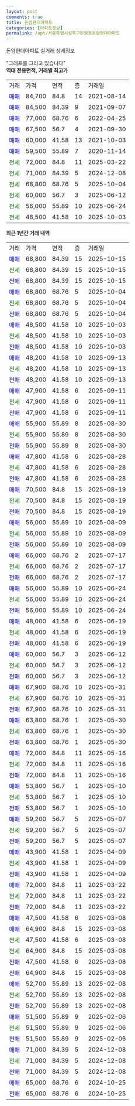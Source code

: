 ```yaml
---
layout: post
comments: true
title: 돈암현대아파트
categories: [아파트정보]
permalink: /apt/서울특별시성북구돈암동돈암현대아파트
---
```


돈암현대아파트 실거래 상세정보

<script type="text/javascript">
  google.charts.load('current', {'packages':['line', 'corechart']});
  google.charts.setOnLoadCallback(drawChart);

  function drawChart() {
    var data = new google.visualization.DataTable();
    data.addColumn('date', '거래일');
    data.addColumn('number', "매매");
    data.addColumn('number', "전세");
    data.addColumn('number', "전매");

    data.addRows([[new Date(Date.parse("2025-10-15")), 68800, null, null], [new Date(Date.parse("2025-10-15")), null, 68800, null], [new Date(Date.parse("2025-10-15")), null, null, 68800], [new Date(Date.parse("2025-10-04")), 68800, null, null], [new Date(Date.parse("2025-10-04")), null, 68800, null], [new Date(Date.parse("2025-10-04")), null, null, 68800], [new Date(Date.parse("2025-10-03")), 48500, null, null], [new Date(Date.parse("2025-10-03")), null, 48500, null], [new Date(Date.parse("2025-10-03")), null, null, 48500], [new Date(Date.parse("2025-09-13")), 48200, null, null], [new Date(Date.parse("2025-09-13")), null, 48200, null], [new Date(Date.parse("2025-09-13")), null, null, 48200], [new Date(Date.parse("2025-09-11")), 47900, null, null], [new Date(Date.parse("2025-09-11")), null, 47900, null], [new Date(Date.parse("2025-09-11")), null, null, 47900], [new Date(Date.parse("2025-08-30")), 55900, null, null], [new Date(Date.parse("2025-08-30")), null, 55900, null], [new Date(Date.parse("2025-08-30")), null, null, 55900], [new Date(Date.parse("2025-08-28")), 47800, null, null], [new Date(Date.parse("2025-08-28")), null, 47800, null], [new Date(Date.parse("2025-08-28")), null, null, 47800], [new Date(Date.parse("2025-08-19")), 70500, null, null], [new Date(Date.parse("2025-08-19")), null, 70500, null], [new Date(Date.parse("2025-08-19")), null, null, 70500], [new Date(Date.parse("2025-08-09")), 56000, null, null], [new Date(Date.parse("2025-08-09")), null, 56000, null], [new Date(Date.parse("2025-08-09")), null, null, 56000], [new Date(Date.parse("2025-07-17")), 66000, null, null], [new Date(Date.parse("2025-07-17")), null, 66000, null], [new Date(Date.parse("2025-07-17")), null, null, 66000], [new Date(Date.parse("2025-06-24")), 56000, null, null], [new Date(Date.parse("2025-06-24")), null, 56000, null], [new Date(Date.parse("2025-06-24")), null, null, 56000], [new Date(Date.parse("2025-06-19")), 48000, null, null], [new Date(Date.parse("2025-06-19")), null, 48000, null], [new Date(Date.parse("2025-06-19")), null, null, 48000], [new Date(Date.parse("2025-06-12")), 60000, null, null], [new Date(Date.parse("2025-06-12")), null, 60000, null], [new Date(Date.parse("2025-06-12")), null, null, 60000], [new Date(Date.parse("2025-05-31")), 67900, null, null], [new Date(Date.parse("2025-05-31")), null, 67900, null], [new Date(Date.parse("2025-05-31")), null, null, 67900], [new Date(Date.parse("2025-05-30")), 63800, null, null], [new Date(Date.parse("2025-05-30")), null, 63800, null], [new Date(Date.parse("2025-05-30")), null, null, 63800], [new Date(Date.parse("2025-05-16")), 72000, null, null], [new Date(Date.parse("2025-05-16")), null, 72000, null], [new Date(Date.parse("2025-05-16")), null, null, 72000], [new Date(Date.parse("2025-05-10")), 53800, null, null], [new Date(Date.parse("2025-05-10")), null, 53800, null], [new Date(Date.parse("2025-05-10")), null, null, 53800], [new Date(Date.parse("2025-05-07")), 59200, null, null], [new Date(Date.parse("2025-05-07")), null, 59200, null], [new Date(Date.parse("2025-05-07")), null, null, 59200], [new Date(Date.parse("2025-04-09")), 43900, null, null], [new Date(Date.parse("2025-04-09")), null, 43900, null], [new Date(Date.parse("2025-04-09")), null, null, 43900], [new Date(Date.parse("2025-03-22")), 72000, null, null], [new Date(Date.parse("2025-03-22")), null, 72000, null], [new Date(Date.parse("2025-03-22")), null, null, 72000], [new Date(Date.parse("2025-03-08")), 47500, null, null], [new Date(Date.parse("2025-03-08")), 64900, null, null], [new Date(Date.parse("2025-03-08")), null, 47500, null], [new Date(Date.parse("2025-03-08")), null, 64900, null], [new Date(Date.parse("2025-03-08")), null, null, 47500], [new Date(Date.parse("2025-03-08")), null, null, 64900], [new Date(Date.parse("2025-02-08")), 52700, null, null], [new Date(Date.parse("2025-02-08")), null, 52700, null], [new Date(Date.parse("2025-02-08")), null, null, 52700], [new Date(Date.parse("2025-02-06")), 51500, null, null], [new Date(Date.parse("2025-02-06")), null, 51500, null], [new Date(Date.parse("2025-02-06")), null, null, 51500], [new Date(Date.parse("2024-12-08")), 71000, null, null], [new Date(Date.parse("2024-12-08")), null, 71000, null], [new Date(Date.parse("2024-12-08")), null, null, 71000], [new Date(Date.parse("2024-10-25")), 65000, null, null], [new Date(Date.parse("2024-10-25")), null, null, 65000]]);

    var options = {
      hAxis: {
        format: 'yyyy/MM/dd'
      },    
      lineWidth: 0,
      pointsVisible: true,    
      title: '최근 1년간 유형별 실거래가 분포',
      legend: { position: 'bottom' }
    };

    var formatter = new google.visualization.NumberFormat({pattern:'###,###'} );
    formatter.format(data, 1);
    formatter.format(data, 2);
    
    setTimeout(function() {
        var chart = new google.visualization.LineChart(document.getElementById('columnchart_material'));
        chart.draw(data, (options));
        document.getElementById('loading').style.display = 'none';
    }, 200);
  }
</script>


<div id="loading" style="z-index:20; display: block; margin-left: 0px">"그래프를 그리고 있습니다"</div>
<div id="columnchart_material" style="width: 95%; margin-left: 0px; display: block"></div>
<!-- contents start -->
<b>역대 전용면적, 거래별 최고가</b>
<table class="sortable">
    <tr>
      <td>거래</td>
      <td>가격</td>
      <td>면적</td>
      <td>층</td>
      <td>거래일</td>
    </tr>
        <tr>
          <td><a style="color: blue">매매</a></td>
          <td>84,700</td>
          <td>84.8</td>
          <td>14</td>
          <td>2021-08-14</td>
        </tr>            <tr>
          <td><a style="color: blue">매매</a></td>
          <td>84,500</td>
          <td>84.39</td>
          <td>9</td>
          <td>2021-09-07</td>
        </tr>            <tr>
          <td><a style="color: blue">매매</a></td>
          <td>77,000</td>
          <td>68.76</td>
          <td>6</td>
          <td>2022-04-25</td>
        </tr>            <tr>
          <td><a style="color: blue">매매</a></td>
          <td>67,500</td>
          <td>56.7</td>
          <td>4</td>
          <td>2021-09-30</td>
        </tr>            <tr>
          <td><a style="color: blue">매매</a></td>
          <td>60,000</td>
          <td>41.58</td>
          <td>13</td>
          <td>2021-10-03</td>
        </tr>            <tr>
          <td><a style="color: blue">매매</a></td>
          <td>59,500</td>
          <td>55.89</td>
          <td>7</td>
          <td>2020-11-14</td>
        </tr>        
        <tr>
              <td><a style="color: darkgreen">전세</a></td>
              <td>72,000</td>
              <td>84.8</td>
              <td>11</td>
              <td>2025-03-22</td>
            </tr>            <tr>
              <td><a style="color: darkgreen">전세</a></td>
              <td>71,000</td>
              <td>84.39</td>
              <td>5</td>
              <td>2024-12-08</td>
            </tr>            <tr>
              <td><a style="color: darkgreen">전세</a></td>
              <td>68,800</td>
              <td>68.76</td>
              <td>5</td>
              <td>2025-10-04</td>
            </tr>            <tr>
              <td><a style="color: darkgreen">전세</a></td>
              <td>60,000</td>
              <td>56.7</td>
              <td>3</td>
              <td>2025-06-12</td>
            </tr>            <tr>
              <td><a style="color: darkgreen">전세</a></td>
              <td>56,000</td>
              <td>55.89</td>
              <td>10</td>
              <td>2025-06-24</td>
            </tr>            <tr>
              <td><a style="color: darkgreen">전세</a></td>
              <td>48,500</td>
              <td>41.58</td>
              <td>10</td>
              <td>2025-10-03</td>
            </tr>        
    
</table>

<b>최근 1년간 거래 내역</b>

<table class="sortable">
    <tr>
      <td>거래</td>
      <td>가격</td>
      <td>면적</td>
      <td>층</td>
      <td>거래일</td>
    </tr>
    <tr>
      <td><a style="color: blue">매매</a></td>
      <td>68,800</td>
      <td>84.39</td>
      <td>15</td>
      <td>2025-10-15</td>
    </tr>          <tr>
      <td><a style="color: darkgreen">전세</a></td>
      <td>68,800</td>
      <td>84.39</td>
      <td>15</td>
      <td>2025-10-15</td>
    </tr>          <tr>
      <td><a style="color: darkblue">전매</a></td>
      <td>68,800</td>
      <td>84.39</td>
      <td>15</td>
      <td>2025-10-15</td>
    </tr>          <tr>
      <td><a style="color: blue">매매</a></td>
      <td>68,800</td>
      <td>68.76</td>
      <td>5</td>
      <td>2025-10-04</td>
    </tr>          <tr>
      <td><a style="color: darkgreen">전세</a></td>
      <td>68,800</td>
      <td>68.76</td>
      <td>5</td>
      <td>2025-10-04</td>
    </tr>          <tr>
      <td><a style="color: darkblue">전매</a></td>
      <td>68,800</td>
      <td>68.76</td>
      <td>5</td>
      <td>2025-10-04</td>
    </tr>          <tr>
      <td><a style="color: blue">매매</a></td>
      <td>48,500</td>
      <td>41.58</td>
      <td>10</td>
      <td>2025-10-03</td>
    </tr>          <tr>
      <td><a style="color: darkgreen">전세</a></td>
      <td>48,500</td>
      <td>41.58</td>
      <td>10</td>
      <td>2025-10-03</td>
    </tr>          <tr>
      <td><a style="color: darkblue">전매</a></td>
      <td>48,500</td>
      <td>41.58</td>
      <td>10</td>
      <td>2025-10-03</td>
    </tr>          <tr>
      <td><a style="color: blue">매매</a></td>
      <td>48,200</td>
      <td>41.58</td>
      <td>10</td>
      <td>2025-09-13</td>
    </tr>          <tr>
      <td><a style="color: darkgreen">전세</a></td>
      <td>48,200</td>
      <td>41.58</td>
      <td>10</td>
      <td>2025-09-13</td>
    </tr>          <tr>
      <td><a style="color: darkblue">전매</a></td>
      <td>48,200</td>
      <td>41.58</td>
      <td>10</td>
      <td>2025-09-13</td>
    </tr>          <tr>
      <td><a style="color: blue">매매</a></td>
      <td>47,900</td>
      <td>41.58</td>
      <td>6</td>
      <td>2025-09-11</td>
    </tr>          <tr>
      <td><a style="color: darkgreen">전세</a></td>
      <td>47,900</td>
      <td>41.58</td>
      <td>6</td>
      <td>2025-09-11</td>
    </tr>          <tr>
      <td><a style="color: darkblue">전매</a></td>
      <td>47,900</td>
      <td>41.58</td>
      <td>6</td>
      <td>2025-09-11</td>
    </tr>          <tr>
      <td><a style="color: blue">매매</a></td>
      <td>55,900</td>
      <td>55.89</td>
      <td>8</td>
      <td>2025-08-30</td>
    </tr>          <tr>
      <td><a style="color: darkgreen">전세</a></td>
      <td>55,900</td>
      <td>55.89</td>
      <td>8</td>
      <td>2025-08-30</td>
    </tr>          <tr>
      <td><a style="color: darkblue">전매</a></td>
      <td>55,900</td>
      <td>55.89</td>
      <td>8</td>
      <td>2025-08-30</td>
    </tr>          <tr>
      <td><a style="color: blue">매매</a></td>
      <td>47,800</td>
      <td>41.58</td>
      <td>6</td>
      <td>2025-08-28</td>
    </tr>          <tr>
      <td><a style="color: darkgreen">전세</a></td>
      <td>47,800</td>
      <td>41.58</td>
      <td>6</td>
      <td>2025-08-28</td>
    </tr>          <tr>
      <td><a style="color: darkblue">전매</a></td>
      <td>47,800</td>
      <td>41.58</td>
      <td>6</td>
      <td>2025-08-28</td>
    </tr>          <tr>
      <td><a style="color: blue">매매</a></td>
      <td>70,500</td>
      <td>84.8</td>
      <td>15</td>
      <td>2025-08-19</td>
    </tr>          <tr>
      <td><a style="color: darkgreen">전세</a></td>
      <td>70,500</td>
      <td>84.8</td>
      <td>15</td>
      <td>2025-08-19</td>
    </tr>          <tr>
      <td><a style="color: darkblue">전매</a></td>
      <td>70,500</td>
      <td>84.8</td>
      <td>15</td>
      <td>2025-08-19</td>
    </tr>          <tr>
      <td><a style="color: blue">매매</a></td>
      <td>56,000</td>
      <td>55.89</td>
      <td>10</td>
      <td>2025-08-09</td>
    </tr>          <tr>
      <td><a style="color: darkgreen">전세</a></td>
      <td>56,000</td>
      <td>55.89</td>
      <td>10</td>
      <td>2025-08-09</td>
    </tr>          <tr>
      <td><a style="color: darkblue">전매</a></td>
      <td>56,000</td>
      <td>55.89</td>
      <td>10</td>
      <td>2025-08-09</td>
    </tr>          <tr>
      <td><a style="color: blue">매매</a></td>
      <td>66,000</td>
      <td>68.76</td>
      <td>2</td>
      <td>2025-07-17</td>
    </tr>          <tr>
      <td><a style="color: darkgreen">전세</a></td>
      <td>66,000</td>
      <td>68.76</td>
      <td>2</td>
      <td>2025-07-17</td>
    </tr>          <tr>
      <td><a style="color: darkblue">전매</a></td>
      <td>66,000</td>
      <td>68.76</td>
      <td>2</td>
      <td>2025-07-17</td>
    </tr>          <tr>
      <td><a style="color: blue">매매</a></td>
      <td>56,000</td>
      <td>55.89</td>
      <td>10</td>
      <td>2025-06-24</td>
    </tr>          <tr>
      <td><a style="color: darkgreen">전세</a></td>
      <td>56,000</td>
      <td>55.89</td>
      <td>10</td>
      <td>2025-06-24</td>
    </tr>          <tr>
      <td><a style="color: darkblue">전매</a></td>
      <td>56,000</td>
      <td>55.89</td>
      <td>10</td>
      <td>2025-06-24</td>
    </tr>          <tr>
      <td><a style="color: blue">매매</a></td>
      <td>48,000</td>
      <td>41.58</td>
      <td>6</td>
      <td>2025-06-19</td>
    </tr>          <tr>
      <td><a style="color: darkgreen">전세</a></td>
      <td>48,000</td>
      <td>41.58</td>
      <td>6</td>
      <td>2025-06-19</td>
    </tr>          <tr>
      <td><a style="color: darkblue">전매</a></td>
      <td>48,000</td>
      <td>41.58</td>
      <td>6</td>
      <td>2025-06-19</td>
    </tr>          <tr>
      <td><a style="color: blue">매매</a></td>
      <td>60,000</td>
      <td>56.7</td>
      <td>3</td>
      <td>2025-06-12</td>
    </tr>          <tr>
      <td><a style="color: darkgreen">전세</a></td>
      <td>60,000</td>
      <td>56.7</td>
      <td>3</td>
      <td>2025-06-12</td>
    </tr>          <tr>
      <td><a style="color: darkblue">전매</a></td>
      <td>60,000</td>
      <td>56.7</td>
      <td>3</td>
      <td>2025-06-12</td>
    </tr>          <tr>
      <td><a style="color: blue">매매</a></td>
      <td>67,900</td>
      <td>68.76</td>
      <td>10</td>
      <td>2025-05-31</td>
    </tr>          <tr>
      <td><a style="color: darkgreen">전세</a></td>
      <td>67,900</td>
      <td>68.76</td>
      <td>10</td>
      <td>2025-05-31</td>
    </tr>          <tr>
      <td><a style="color: darkblue">전매</a></td>
      <td>67,900</td>
      <td>68.76</td>
      <td>10</td>
      <td>2025-05-31</td>
    </tr>          <tr>
      <td><a style="color: blue">매매</a></td>
      <td>63,800</td>
      <td>68.76</td>
      <td>1</td>
      <td>2025-05-30</td>
    </tr>          <tr>
      <td><a style="color: darkgreen">전세</a></td>
      <td>63,800</td>
      <td>68.76</td>
      <td>1</td>
      <td>2025-05-30</td>
    </tr>          <tr>
      <td><a style="color: darkblue">전매</a></td>
      <td>63,800</td>
      <td>68.76</td>
      <td>1</td>
      <td>2025-05-30</td>
    </tr>          <tr>
      <td><a style="color: blue">매매</a></td>
      <td>72,000</td>
      <td>84.8</td>
      <td>11</td>
      <td>2025-05-16</td>
    </tr>          <tr>
      <td><a style="color: darkgreen">전세</a></td>
      <td>72,000</td>
      <td>84.8</td>
      <td>11</td>
      <td>2025-05-16</td>
    </tr>          <tr>
      <td><a style="color: darkblue">전매</a></td>
      <td>72,000</td>
      <td>84.8</td>
      <td>11</td>
      <td>2025-05-16</td>
    </tr>          <tr>
      <td><a style="color: blue">매매</a></td>
      <td>53,800</td>
      <td>56.7</td>
      <td>1</td>
      <td>2025-05-10</td>
    </tr>          <tr>
      <td><a style="color: darkgreen">전세</a></td>
      <td>53,800</td>
      <td>56.7</td>
      <td>1</td>
      <td>2025-05-10</td>
    </tr>          <tr>
      <td><a style="color: darkblue">전매</a></td>
      <td>53,800</td>
      <td>56.7</td>
      <td>1</td>
      <td>2025-05-10</td>
    </tr>          <tr>
      <td><a style="color: blue">매매</a></td>
      <td>59,200</td>
      <td>56.7</td>
      <td>5</td>
      <td>2025-05-07</td>
    </tr>          <tr>
      <td><a style="color: darkgreen">전세</a></td>
      <td>59,200</td>
      <td>56.7</td>
      <td>5</td>
      <td>2025-05-07</td>
    </tr>          <tr>
      <td><a style="color: darkblue">전매</a></td>
      <td>59,200</td>
      <td>56.7</td>
      <td>5</td>
      <td>2025-05-07</td>
    </tr>          <tr>
      <td><a style="color: blue">매매</a></td>
      <td>43,900</td>
      <td>41.58</td>
      <td>1</td>
      <td>2025-04-09</td>
    </tr>          <tr>
      <td><a style="color: darkgreen">전세</a></td>
      <td>43,900</td>
      <td>41.58</td>
      <td>1</td>
      <td>2025-04-09</td>
    </tr>          <tr>
      <td><a style="color: darkblue">전매</a></td>
      <td>43,900</td>
      <td>41.58</td>
      <td>1</td>
      <td>2025-04-09</td>
    </tr>          <tr>
      <td><a style="color: blue">매매</a></td>
      <td>72,000</td>
      <td>84.8</td>
      <td>11</td>
      <td>2025-03-22</td>
    </tr>          <tr>
      <td><a style="color: darkgreen">전세</a></td>
      <td>72,000</td>
      <td>84.8</td>
      <td>11</td>
      <td>2025-03-22</td>
    </tr>          <tr>
      <td><a style="color: darkblue">전매</a></td>
      <td>72,000</td>
      <td>84.8</td>
      <td>11</td>
      <td>2025-03-22</td>
    </tr>          <tr>
      <td><a style="color: blue">매매</a></td>
      <td>47,500</td>
      <td>41.58</td>
      <td>6</td>
      <td>2025-03-08</td>
    </tr>          <tr>
      <td><a style="color: blue">매매</a></td>
      <td>64,900</td>
      <td>84.8</td>
      <td>15</td>
      <td>2025-03-08</td>
    </tr>          <tr>
      <td><a style="color: darkgreen">전세</a></td>
      <td>47,500</td>
      <td>41.58</td>
      <td>6</td>
      <td>2025-03-08</td>
    </tr>          <tr>
      <td><a style="color: darkgreen">전세</a></td>
      <td>64,900</td>
      <td>84.8</td>
      <td>15</td>
      <td>2025-03-08</td>
    </tr>          <tr>
      <td><a style="color: darkblue">전매</a></td>
      <td>47,500</td>
      <td>41.58</td>
      <td>6</td>
      <td>2025-03-08</td>
    </tr>          <tr>
      <td><a style="color: darkblue">전매</a></td>
      <td>64,900</td>
      <td>84.8</td>
      <td>15</td>
      <td>2025-03-08</td>
    </tr>          <tr>
      <td><a style="color: blue">매매</a></td>
      <td>52,700</td>
      <td>55.89</td>
      <td>13</td>
      <td>2025-02-08</td>
    </tr>          <tr>
      <td><a style="color: darkgreen">전세</a></td>
      <td>52,700</td>
      <td>55.89</td>
      <td>13</td>
      <td>2025-02-08</td>
    </tr>          <tr>
      <td><a style="color: darkblue">전매</a></td>
      <td>52,700</td>
      <td>55.89</td>
      <td>13</td>
      <td>2025-02-08</td>
    </tr>          <tr>
      <td><a style="color: blue">매매</a></td>
      <td>51,500</td>
      <td>55.89</td>
      <td>9</td>
      <td>2025-02-06</td>
    </tr>          <tr>
      <td><a style="color: darkgreen">전세</a></td>
      <td>51,500</td>
      <td>55.89</td>
      <td>9</td>
      <td>2025-02-06</td>
    </tr>          <tr>
      <td><a style="color: darkblue">전매</a></td>
      <td>51,500</td>
      <td>55.89</td>
      <td>9</td>
      <td>2025-02-06</td>
    </tr>          <tr>
      <td><a style="color: blue">매매</a></td>
      <td>71,000</td>
      <td>84.39</td>
      <td>5</td>
      <td>2024-12-08</td>
    </tr>          <tr>
      <td><a style="color: darkgreen">전세</a></td>
      <td>71,000</td>
      <td>84.39</td>
      <td>5</td>
      <td>2024-12-08</td>
    </tr>          <tr>
      <td><a style="color: darkblue">전매</a></td>
      <td>71,000</td>
      <td>84.39</td>
      <td>5</td>
      <td>2024-12-08</td>
    </tr>          <tr>
      <td><a style="color: blue">매매</a></td>
      <td>65,000</td>
      <td>68.76</td>
      <td>6</td>
      <td>2024-10-25</td>
    </tr>          <tr>
      <td><a style="color: darkblue">전매</a></td>
      <td>65,000</td>
      <td>68.76</td>
      <td>6</td>
      <td>2024-10-25</td>
    </tr>      </table>
<!-- contents end -->    

